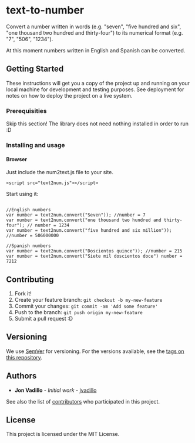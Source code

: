 # text-to-number

Convert a number written in words (e.g. "seven", "five hundred and six", "one thousand two hundred and thirty-four") to its numerical format (e.g. "7", "506", "1234").

At this moment numbers written in English and Spanish can be converted.

## Getting Started

These instructions will get you a copy of the project up and running on your local machine for development and testing purposes. See deployment for notes on how to deploy the project on a live system.

### Prerequisities

Skip this section! The library does not need nothing installed in order to run :D


### Installing and usage

#### Browser

Just include the num2text.js file to your site.

```
<script src="text2num.js"></script>
```
Start using it:

```

//English numbers
var number = text2num.convert("Seven")); //number = 7
var number = text2num.convert("one thousand two hundred and thirty-four"); // number = 1234
var number = text2num.convert("five hundred and six million")); //number = 506000000

//Spanish numbers
var number = text2num.convert("Doscientos quince")); //number = 215
var number = text2num.convert("Siete mil doscientos doce") number = 7212

```

## Contributing

1. Fork it!
2. Create your feature branch: `git checkout -b my-new-feature`
3. Commit your changes: `git commit -am 'Add some feature'`
4. Push to the branch: `git push origin my-new-feature`
5. Submit a pull request :D

## Versioning

We use [SemVer](http://semver.org/) for versioning. For the versions available, see the [tags on this repository](https://github.com/jvadillo/text-to-number/tags). 

## Authors

* **Jon Vadillo** - *Initial work* - [jvadillo](https://github.com/jvadillo)

See also the list of [contributors](https://github.com/jvadillo/text-to-number/contributors) who participated in this project.

## License

This project is licensed under the MIT License.

